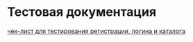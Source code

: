 # Тестовая документация
[чек-лист для тестирования регистрации, логина и каталога](https://docs.google.com/spreadsheets/d/1MMd5GEdvmkRxya7BjsjIUsBjFpt1YzhxiPBCtAGlufo/edit#gid=0)

